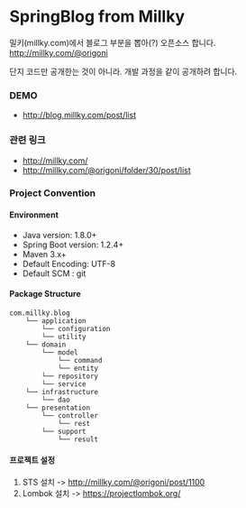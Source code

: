 # SpringBlog from Millky

밀키(millky.com)에서 블로그 부분을 뽑아(?) 오픈소스 합니다.
http://millky.com/@origoni

단지 코드만 공개한는 것이 아니라. 개발 과정을 같이 공개하려 합니다.

### DEMO
- http://blog.millky.com/post/list

### 관련 링크
- http://millky.com/
- http://millky.com/@origoni/folder/30/post/list

### Project Convention


#### Environment
- Java version: 1.8.0+
- Spring Boot version: 1.2.4+
- Maven 3.x+
- Default Encoding: UTF-8
- Default SCM : git

#### Package Structure

```
com.millky.blog
    └── application
        └── configuration
        └── utility
    └── domain
        └── model
            └── command
            └── entity
        └── repository
        └── service
    └── infrastructure
        └── dao
    └── presentation
        └── controller
            └── rest
        └── support
            └── result
```

#### 프로젝트 설정
1. STS 설치 -> http://millky.com/@origoni/post/1100
2. Lombok 설치 -> https://projectlombok.org/
